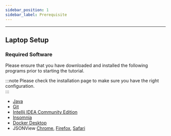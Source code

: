 ```yaml
---
sidebar_position: 1
sidebar_label: Prerequisite
---
```

___

## Laptop Setup 

### Required Software

Please ensure that you have downloaded and installed the following programs prior to starting the tutorial. 

:::note
Please check the installation page to make sure you have the right configuration.  
:::

- [Java](https://www.java.com/en/download/manual.jsp)
- [Git](https://git-scm.com/downloads)
- [Intellij IDEA Community Edition](https://www.jetbrains.com/idea/download/#section=linux)
- [Insomnia](https://insomnia.rest/download)
- [Docker Desktop](https://docs.docker.com/desktop/windows/install/) 
- JSONView [Chrome](https://chrome.google.com/webstore/detail/jsonview/gmegofmjomhknnokphhckolhcffdaihd?hl=en), [Firefox](https://addons.mozilla.org/en-US/firefox/addon/jsonview/), [Safari](https://apps.apple.com/us/app/json-peep-for-safari/id1458969831?mt=12)


<!-- :::tip
This is a Tip
::: -->